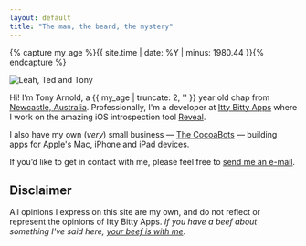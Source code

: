 ```yaml
---
layout: default
title: "The man, the beard, the mystery"
---
```


{% capture my_age %}{{ site.time | date: %Y | minus: 1980.44 }}{% endcapture %}

<img src="http://static.tonyarnold.com/my-family.jpg" alt="Leah, Ted and Tony" class="widescreen" />

Hi! I’m Tony Arnold, a {{ my_age | truncate: 2, '' }} year old chap from [Newcastle, Australia][NewcastleMapLink]. Professionally, I'm a developer at [Itty Bitty Apps](http://ittybittyapps.com/) where I work on the amazing iOS introspection tool [Reveal](http://revealapp.com/).

I also have my own (_very_) small business — [The CocoaBots][TCB] — building apps for Apple's Mac, iPhone and iPad devices.

If you’d like to get in contact with me, please feel free to [send me an e-mail][Email].


## Disclaimer

All opinions I express on this site are my own, and do not reflect or represent the opinions of Itty Bitty Apps. _If you have a beef about something I've said here, [your beef is with me][Email]_.


 [TCB]: http://thecocoabots.com/
 [Email]: mailto:Tony%20Arnold%20%3Ctony@tonyarnold.com%3E
 [NewcastleMapLink]: http://www.google.com/maps?f=q&source=s_q&hl=en&geocode=&q=Newcastle,+Australia&sll=-32.893409,151.735743&sspn=0.014324,0.016651&ie=UTF8&hq=&hnear=Newcastle+New+South+Wales,+Australia&t=h&z=15&iwloc=A
